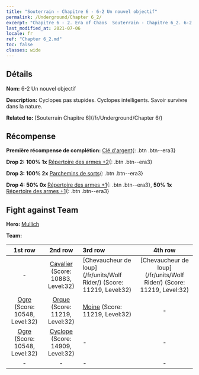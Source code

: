 ```yaml
---
title: "Souterrain - Chapitre 6 - 6-2 Un nouvel objectif"
permalink: /Underground/Chapter 6_2/
excerpt: "Chapitre 6 - 2. Era of Chaos  Souterrain - Chapitre 6_2. 6-2 Un nouvel objectif"
last_modified_at: 2021-07-06
locale: fr
ref: "Chapter 6_2.md"
toc: false
classes: wide
---
```


## Détails

 **Nom:** 6-2 Un nouvel objectif

 **Description:** Cyclopes pas stupides. Cyclopes intelligents. Savoir survivre dans la nature.

 **Related to:** [Souterrain Chapitre 6](/fr/Underground/Chapter 6/)

## Récompense

 **Première récompense de complétion:** [Clé d'argent](/ItemsFR/con_693/){: .btn .btn--era3}

 **Drop 2:** **100% 1x** [Répertoire des armes +2](/ItemsFR/mat_32/){: .btn .btn--era3}

 **Drop 3:** **100% 2x** [Parchemins de sorts](/ItemsFR/con_694/){: .btn .btn--era3}

 **Drop 4:** **50% 0x** [Répertoire des armes +1](/ItemsFR/mat_25/){: .btn .btn--era3}, **50% 1x** [Répertoire des armes +1](/ItemsFR/mat_25/){: .btn .btn--era3}


## Fight against Team
 **Hero:** [Mullich](/fr/heroes/Mullich/)

 **Team:**


  | 1st row | 2nd row | 3rd row | 4th row |
  |:----:|:----:|:----|:----:|
  | - | [Cavalier](/fr/units/Cavalier/) (Score: 10883, Level:32)  | [Chevaucheur de loup](/fr/units/Wolf Rider/) (Score: 11219, Level:32)  | [Chevaucheur de loup](/fr/units/Wolf Rider/) (Score: 11219, Level:32)  |
  | [Ogre](/fr/units/Ogre/) (Score: 10548, Level:32)  | [Orque](/fr/units/Orc/) (Score: 11219, Level:32)  | [Moine](/fr/units/Monk/) (Score: 11219, Level:32)  | - |
  | [Ogre](/fr/units/Ogre/) (Score: 10548, Level:32)  | [Cyclope](/fr/units/Cyclops/) (Score: 14909, Level:32)  | - | - |
  | - | - | - | - |


